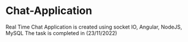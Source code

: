 # Chat-Application
Real Time Chat Application is created using socket IO, Angular, NodeJS, MySQL
The task is completed in (23/11/2022)
